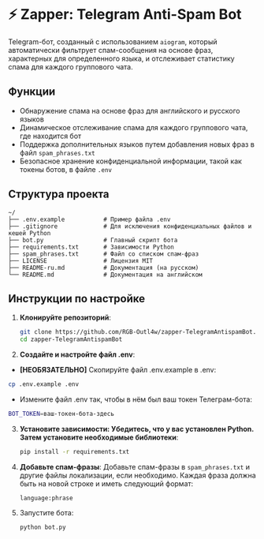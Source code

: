 # ⚡ Zapper: Telegram Anti-Spam Bot

Telegram-бот, созданный с использованием `aiogram`, который автоматически фильтрует спам-сообщения на основе фраз, характерных для определенного языка, и отслеживает статистику спама для каждого группового чата.

## Функции

- Обнаружение спама на основе фраз для английского и русского языков
- Динамическое отслеживание спама для каждого группового чата, где находится бот
- Поддержка дополнительных языков путем добавления новых фраз в файл `spam_phrases.txt`
- Безопасное хранение конфиденциальной информации, такой как токены ботов, в файле `.env`

## Структура проекта
```
~/
├── .env.example           # Пример файла .env
├── .gitignore             # Для исключения конфиденциальных файлов и кешей Python
├── bot.py                 # Главный скрипт бота
├── requirements.txt       # Зависимости Python
├── spam_phrases.txt       # Файл со списком спам-фраз
├── LICENSE                # Лицензия MIT
├── README-ru.md           # Документация (на русском)
└── README.md              # Документация на английском
```

## Инструкции по настройке

1. **Клонируйте репозиторий**:
   ```bash
   git clone https://github.com/RGB-Outl4w/zapper-TelegramAntispamBot.git
   cd zapper-TelegramAntispamBot
   ```

2. **Создайте и настройте файл .env**:

  - **[НЕОБЯЗАТЕЛЬНО]** Скопируйте файл .env.example в .env:
  ```bash
  cp .env.example .env
  ```

  - Измените файл .env так, чтобы в нём был ваш токен Телеграм-бота:
  ```bash
  BOT_TOKEN=ваш-токен-бота-здесь
  ```

3. **Установите зависимости: Убедитесь, что у вас установлен Python. Затем установите необходимые библиотеки**:
   ```bash
   pip install -r requirements.txt
   ```
   
4. **Добавьте спам-фразы**: Добавьте спам-фразы в `spam_phrases.txt` и другие файлы локализации, если необходимо. Каждая фраза должна быть на новой строке и иметь следующий формат:
   ```
   language:phrase
   ```

5. Запустите бота:
   ```bash
   python bot.py
   ```
